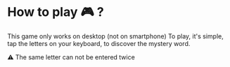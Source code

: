 # How to play :video_game: ?

This game only works on desktop (not on smartphone)
To play, it's simple, tap the letters on your keyboard, to discover the mystery word. 

:warning: The same letter can not be entered twice
